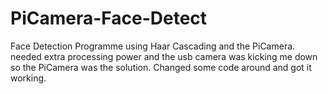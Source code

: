 # PiCamera-Face-Detect
Face Detection Programme using Haar Cascading and the PiCamera. needed extra processing power and the usb camera was kicking me down so the PiCamera was the solution. Changed some code around and got it working.
